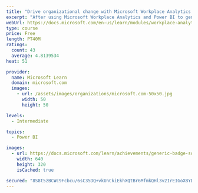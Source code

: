 ```yaml
---
title: "Drive organizational change with Microsoft Workplace Analytics and MyAnalytics"
excerpt: "After using Microsoft Workplace Analytics and Power BI to generate insights about your employees’ work behaviors, you’ll learn about the Microsoft 365 features that can be tools to implement and measure the changes you’ve identified. You’ll learn how to initiate common change practices and what tools and tactics are the most useful."
webUrl: https://docs.microsoft.com/en-us/learn/modules/workplace-analytics-ways-working-action/
type: course
price: Free
length: PT40M
ratings:
  count: 43
  average: 4.8139534
heat: 51

provider:
  name: Microsoft Learn
  domain: microsoft.com
  images:
    - url: /assets/images/organizations/microsoft.com-50x50.jpg
      width: 50
      height: 50

levels:
  - Intermediate

topics:
  - Power BI

images:
  - url: https://docs.microsoft.com/learn/achievements/generic-badge-social.png
    width: 640
    height: 320
    isCached: true

secured: "8S8t5zBCWc9Fcbcu/6sC35DQ+vkUnCkiEkhXQtBr6MfmkQHl3v2IrEIGoX8YDcT8JbVun6yriwG+UNeOOcRFm8ijnyZZX0J0Pp7SoWusZThhf80klAyuJH8HKwuhKx8zPrlUY16eycL/JMFzUV3j47tOb0gBsVZv5WdjLTppMB3s8nru9uqeQSWwTiuGPmzm14j34RNXtBFMu3i0i9LPE+D6tOqiGZPtK+WXNm9+dogJB/sSneM7T0RVXO32MBBMuqUlv5LK/7iaE2WuquQ3jGPHANAW+lH6cBQp1Bv+OsQSUDEM5YMFRJfbsuV55oyB+iLON1GZvMpeGwAxdw+dzYqJJOvvV3nQOFh64/81pno4Z3dRQvBhSteFXp2/vTSXCtQyfm7ng3BEJRxRbRpGjZhZEKo8L48vYLEsJHgesJs=;noXm08SiBqDIzW3yo4hxAQ=="
---
```


